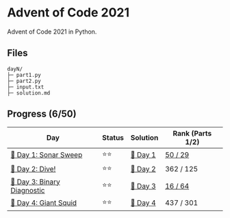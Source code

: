 # Advent of Code 2021
Advent of Code 2021 in Python.

## Files
```
dayN/
├─ part1.py
├─ part2.py
├─ input.txt
├─ solution.md
```

## Progress (6/50)
| Day                                    | Status   | Solution                           | Rank (Parts 1/2)       |
| -----------                           | ---------| --------                            | ---------   |
| [🎄 Day 1: Sonar Sweep](day1)         | ⭐⭐    | [🎯 Day 1](day1/solution.md)       | [50 / 29](https://adventofcode.com/2021/leaderboard/day/1)    |
| [🎄 Day 2: Dive!](day2)               | ⭐⭐    | [🎯 Day 2](day2/solution.md)       | 362 / 125     |
| [🎄 Day 3: Binary Diagnostic](day3)    | ⭐⭐    | [🎯 Day 3](day3/solution.md)       | [16 / 64](https://adventofcode.com/2021/leaderboard/day/3)     |
| [🎄 Day 4: Giant Squid](day4)         | ⭐⭐    | [🎯 Day 4](day4/solution.md)       | 437 / 301 |